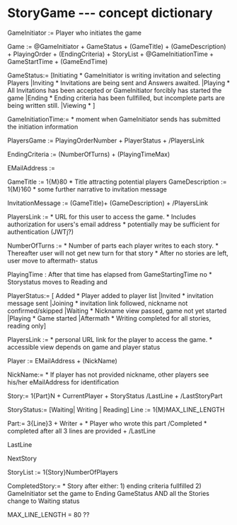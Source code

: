 StoryGame --- concept dictionary
================================


GameInitiator := Player who initiates the game

Game := @GameInitiator + GameStatus + (GameTitle) + (GameDescription) + PlayingOrder +
       (EndingCriteria) + StoryList + @GameInitiationTime +
       GameStartTime + (GameEndTime)

GameStatus:= [Initiating * GameInitiator is writing invitation and selecting Players
    |Inviting * Invitations are being sent and Answers awaited.
    |Playing * All Invitations has been accepted or GameInitiator forcibly has started the game
    |Ending * Ending criteria has been fullfilled, but incomplete parts are being written still.
    |Viewing * ]

GameInitiationTime:= * moment when GameInitiator sends has submitted
        the initiation information

PlayersGame := PlayingOrderNumber + PlayerStatus + /PlayersLink

EndingCriteria := (NumberOfTurns) + (PlayingTimeMax)

EMailAddress :=

GameTitle := 1{M}80 * Title attracting potential players
GameDescription := 1{M}160 * some further narrative to invitation message

InvitationMessage := (GameTitle)+ (GameDescription) + /PlayersLink

PlayersLink := * URL for this user to access the game.
     * Includes authorization for users's email address
     * potentially may be sufficient for authentication (JWTj?)

NumberOfTurns := * Number of parts each player writes to each story.
        * Thereafter user will not get new turn for that story
        * After no stories are left, user move to aftermath- status

PlayingTime : After that time has elapsed from GameStartingTime no
       * Storystatus moves to Reading and


PlayerStatus:= [
 Added * Player added to player list
|Invited * invitation message sent
|Joining * invitation link followed, nickname not confirmed/skipped
|Waiting * Nickname view passed, game not yet started
|Playing * Game started
|Aftermath * Writing completed for all stories, reading only]

PlayersLink := * personal URL link for the player to access the game.
        * accessible view depends on game and player status

Player := EMailAddress + (NickName)

NickName:= * If player has not provided nickname, other players
      see his/her eMailAddress for identification

Story:= 1{Part}N +
        CurrentPlayer +
        StoryStatus
       /LastLine +
       /LastStoryPart

StoryStatus:= [Waiting| Writing | Reading]
Line := 1{M}MAX_LINE_LENGTH

Part:= 3{Line}3 +
       Writer + * Player who wrote this part
        /Completed * completed after all 3 lines are provided +
        /LastLine

LastLine

NextStory

StoryList :=  1{Story}NumberOfPlayers



CompletedStory:= * Story after either:
                  1) ending criteria fullfilled
                  2) GameInitiator set the game to Ending GameStatus
                 AND
                  all the Stories change to Waiting status

MAX_LINE_LENGTH = 80 ??